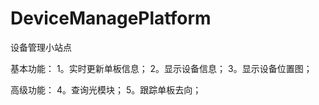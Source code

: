 # DeviceManagePlatform

设备管理小站点

基本功能：
1。实时更新单板信息； 
2。显示设备信息； 
3。显示设备位置图；


高级功能：
4。查询光模块；
5。跟踪单板去向； 
